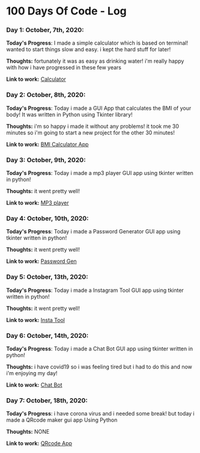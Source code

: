 # 100 Days Of Code - Log

### Day 1: October, 7th, 2020:


**Today's Progress**: I made a simple calculator which is based on terminal! wanted to start things slow and easy. i kept the hard stuff for later!

**Thoughts:** fortunately it was as easy as drinking water! i'm really happy with how i have progressed in these few years

**Link to work:** [Calculator](https://github.com/EXxZAM/100DaysOfCode/tree/master/%23Day_1)


### Day 2: October, 8th, 2020:


**Today's Progress**: Today i made a GUI App that calculates the BMI of your body! It was written in Python using Tkinter library!

**Thoughts:** i'm so happy i made it without any problems! it took me 30 minutes so i'm going to start a new project for the other 30 minutes!

**Link to work:** [BMI Calculator App](https://github.com/EXxZAM/100DaysOfCode/tree/master/%23Day_2)


### Day 3: October, 9th, 2020:


**Today's Progress**: Today i made a mp3 player GUI app using tkinter written in python!

**Thoughts:** it went pretty well!

**Link to work:** [MP3 player](https://github.com/EXxZAM/100DaysOfCode/tree/master/%23Day_3)


### Day 4: October, 10th, 2020:


**Today's Progress**: Today i made a Password Generator GUI app using tkinter written in python!

**Thoughts:** it went pretty well!

**Link to work:** [Password Gen](https://github.com/EXxZAM/100DaysOfCode/tree/master/%23Day_4)



### Day 5: October, 13th, 2020:


**Today's Progress**: Today i made a Instagram Tool GUI app using tkinter written in python!

**Thoughts:** it went pretty well!

**Link to work:** [Insta Tool](https://github.com/EXxZAM/100DaysOfCode/tree/master/%23Day_5)


### Day  6: October, 14th, 2020:


**Today's Progress**: Today i made a Chat Bot GUI app using tkinter written in python!

**Thoughts:** i have covid19 so i was feeling tired but i had to do this and now i'm enjoying my day!

**Link to work:** [Chat Bot](https://github.com/EXxZAM/100DaysOfCode/tree/master/%23Day_6)


### Day  7: October, 18th, 2020:


**Today's Progress**: i have corona virus and  i needed some break! but today i made a QRcode maker gui app Using Python

**Thoughts:** NONE

**Link to work:** [QRcode App](https://github.com/EXxZAM/100DaysOfCode/tree/master/%23Day_7)
